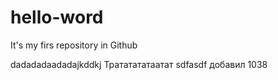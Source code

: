 # hello-word
It's my firs repository in Github

dadadadaadadajkddkj Трататататаатат
sdfasdf
добавил 1038
